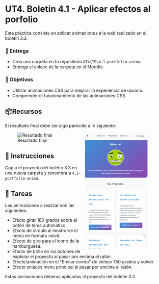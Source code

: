 # UT4. Boletin 4.1 - Aplicar efectos al porfolio

Esta práctica consiste en aplicar animaciones a la web realizado en el boletín 3.3.

### 📂 Entrega

- Crea una carpeta en tu repositorio `UT4\TE\4.1-portfolio-anima`.
- Entrega el enlace de la carpeta en el Moodle.

### 🎯 Objetivos

- Utilizar animaciones CSS para mejorar la experiencia de usuario.
- Comprender el funcionamiento de las animaciones CSS.

## 📦Recursos

El resultado final debe ser algo parecido a lo siguiente:

<figure>
    <img src="./_res/01-animaciones.gif" width="48%" alt="Resultado final">
    <img src="./_res/01-animaciones-2.gif" width="48%" align="right" alt="Resultado final">
    <figcaption>Resultado final</figcaption>
</figure>


## 📝 Instrucciones

Copia el proyecto del boletín 3.3 en una nueva carpeta y renombra a `4.1-portfolio-anima`.


## 📝 Tareas

Las animaciones a realizar son las siguientes:

- Efecto girar 180 grados sobre el botón de tema automático.
- Efecto de circulo al mostrarse el menú en formato móvil.
- Efecto de giro para el icono de la hamburguesa.
- Efecto de brillo en los botones de explorar el proyecto al pasar por encima el ratón.
- Efecto/animación en el "Enviar correo" de voltear 180 grados y volver.
- Efecto enlaces menu principal al pasar por encima el ratón.


Estas animaciones deberas aplicarlas al proyecto del boletín 3.3.


